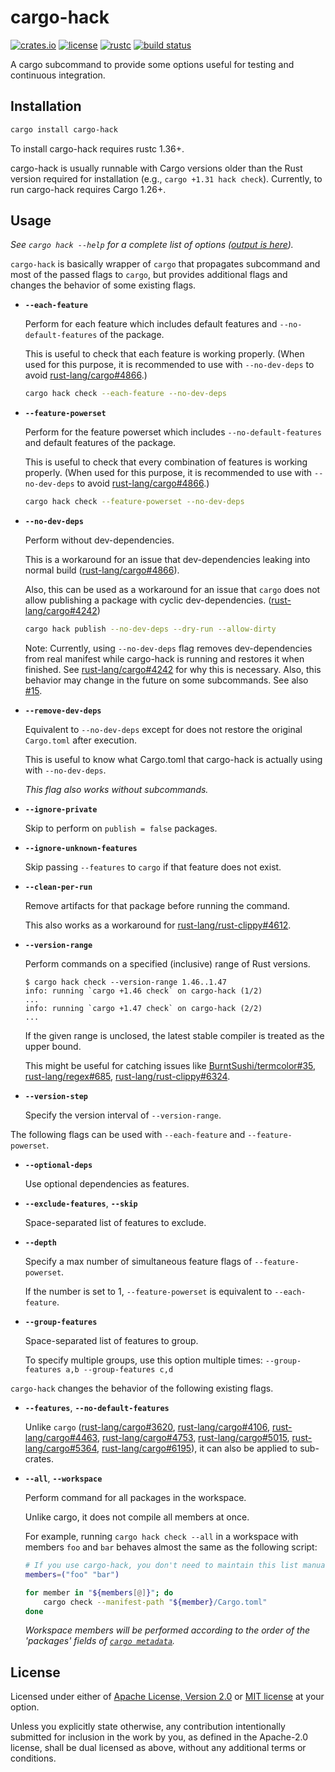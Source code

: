 # cargo-hack

[![crates.io](https://img.shields.io/crates/v/cargo-hack.svg?style=flat-square&logo=rust)](https://crates.io/crates/cargo-hack)
[![license](https://img.shields.io/badge/license-Apache--2.0_OR_MIT-blue.svg?style=flat-square)](#license)
[![rustc](https://img.shields.io/badge/rustc-1.36+-blue.svg?style=flat-square)](https://www.rust-lang.org)
[![build status](https://img.shields.io/github/workflow/status/taiki-e/cargo-hack/CI/master?style=flat-square)](https://github.com/taiki-e/cargo-hack/actions?query=workflow%3ACI+branch%3Amaster)

A cargo subcommand to provide some options useful for testing and continuous integration.

## Installation

```sh
cargo install cargo-hack
```

To install cargo-hack requires rustc 1.36+.

cargo-hack is usually runnable with Cargo versions older than the Rust version required for installation (e.g., `cargo +1.31 hack check`). Currently, to run cargo-hack requires Cargo 1.26+.

## Usage

*See `cargo hack --help` for a complete list of options ([output is here](https://github.com/taiki-e/cargo-hack/blob/master/tests/long-help.txt)).*

`cargo-hack` is basically wrapper of `cargo` that propagates subcommand and most of the passed flags to `cargo`, but provides additional flags and changes the behavior of some existing flags.

* **`--each-feature`**

  Perform for each feature which includes default features and `--no-default-features` of the package.

  This is useful to check that each feature is working properly. (When used for this purpose, it is recommended to use with `--no-dev-deps` to avoid [rust-lang/cargo#4866].)

  ```sh
  cargo hack check --each-feature --no-dev-deps
  ```

* **`--feature-powerset`**

  Perform for the feature powerset which includes `--no-default-features` and
  default features of the package.

  This is useful to check that every combination of features is working
  properly. (When used for this purpose, it is recommended to use with
  `--no-dev-deps` to avoid [rust-lang/cargo#4866].)

  ```sh
  cargo hack check --feature-powerset --no-dev-deps
  ```

* **`--no-dev-deps`**

  Perform without dev-dependencies.

  This is a workaround for an issue that dev-dependencies leaking into normal build ([rust-lang/cargo#4866]).

  Also, this can be used as a workaround for an issue that `cargo` does not allow publishing a package with cyclic dev-dependencies. ([rust-lang/cargo#4242])

  ```sh
  cargo hack publish --no-dev-deps --dry-run --allow-dirty
  ```

  Note: Currently, using `--no-dev-deps` flag removes dev-dependencies from real manifest while cargo-hack is running and restores it when finished. See [rust-lang/cargo#4242] for why this is necessary.
  Also, this behavior may change in the future on some subcommands. See also [#15].

* **`--remove-dev-deps`**

  Equivalent to `--no-dev-deps` except for does not restore the original `Cargo.toml` after execution.

  This is useful to know what Cargo.toml that cargo-hack is actually using with `--no-dev-deps`.

  *This flag also works without subcommands.*

* **`--ignore-private`**

  Skip to perform on `publish = false` packages.

* **`--ignore-unknown-features`**

  Skip passing `--features` to `cargo` if that feature does not exist.

* **`--clean-per-run`**

  Remove artifacts for that package before running the command.

  This also works as a workaround for [rust-lang/rust-clippy#4612].

* **`--version-range`**

  Perform commands on a specified (inclusive) range of Rust versions.

  ```console
  $ cargo hack check --version-range 1.46..1.47
  info: running `cargo +1.46 check` on cargo-hack (1/2)
  ...
  info: running `cargo +1.47 check` on cargo-hack (2/2)
  ...
  ```

  If the given range is unclosed, the latest stable compiler is treated as the upper bound.

  This might be useful for catching issues like [BurntSushi/termcolor#35], [rust-lang/regex#685], [rust-lang/rust-clippy#6324].

  [BurntSushi/termcolor#35]: https://github.com/BurntSushi/termcolor/issues/35
  [rust-lang/regex#685]: https://github.com/rust-lang/regex/issues/685
  [rust-lang/rust-clippy#6324]: https://github.com/rust-lang/rust-clippy/issues/6324.

* **`--version-step`**

  Specify the version interval of `--version-range`.

The following flags can be used with `--each-feature` and `--feature-powerset`.

* **`--optional-deps`**

  Use optional dependencies as features.

* **`--exclude-features`**, **`--skip`**

  Space-separated list of features to exclude.

* **`--depth`**

  Specify a max number of simultaneous feature flags of `--feature-powerset`.

  If the number is set to 1, `--feature-powerset` is equivalent to `--each-feature`.

* **`--group-features`**

  Space-separated list of features to group.

  To specify multiple groups, use this option multiple times: `--group-features a,b --group-features c,d`

`cargo-hack` changes the behavior of the following existing flags.

* **`--features`**, **`--no-default-features`**

  Unlike `cargo` ([rust-lang/cargo#3620], [rust-lang/cargo#4106], [rust-lang/cargo#4463], [rust-lang/cargo#4753], [rust-lang/cargo#5015], [rust-lang/cargo#5364], [rust-lang/cargo#6195]), it can also be applied to sub-crates.

* **`--all`**, **`--workspace`**

  Perform command for all packages in the workspace.

  Unlike cargo, it does not compile all members at once.

  For example, running `cargo hack check --all` in a workspace with members `foo` and `bar` behaves almost the same as the following script:

  ```sh
  # If you use cargo-hack, you don't need to maintain this list manually.
  members=("foo" "bar")

  for member in "${members[@]}"; do
      cargo check --manifest-path "${member}/Cargo.toml"
  done
  ```

  *Workspace members will be performed according to the order of the 'packages' fields of [`cargo metadata`][cargo-metadata].*

[#15]: https://github.com/taiki-e/cargo-hack/issues/15
[rust-lang/cargo#3620]: https://github.com/rust-lang/cargo/issues/3620
[rust-lang/cargo#4106]: https://github.com/rust-lang/cargo/issues/4106
[rust-lang/cargo#4242]: https://github.com/rust-lang/cargo/issues/4242
[rust-lang/cargo#4463]: https://github.com/rust-lang/cargo/issues/4463
[rust-lang/cargo#4753]: https://github.com/rust-lang/cargo/issues/4753
[rust-lang/cargo#4866]: https://github.com/rust-lang/cargo/issues/4866
[rust-lang/cargo#5015]: https://github.com/rust-lang/cargo/issues/4463
[rust-lang/cargo#5364]: https://github.com/rust-lang/cargo/issues/5364
[rust-lang/cargo#6195]: https://github.com/rust-lang/cargo/issues/6195
[rust-lang/rust-clippy#4612]: https://github.com/rust-lang/cargo/issues/4612
[cargo-metadata]: https://doc.rust-lang.org/cargo/commands/cargo-metadata.html

## License

Licensed under either of [Apache License, Version 2.0](LICENSE-APACHE) or [MIT license](LICENSE-MIT) at your option.

Unless you explicitly state otherwise, any contribution intentionally submitted for inclusion in the work by you, as defined in the Apache-2.0 license, shall be dual licensed as above, without any additional terms or conditions.

